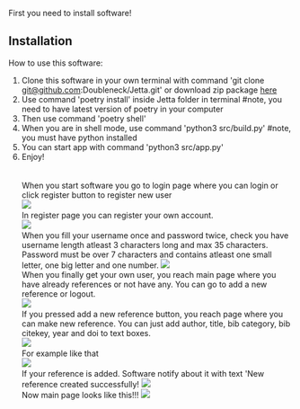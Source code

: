 First you need to install software!

## Installation

How to use this software:

1. Clone this software in your own terminal with command 'git clone git@github.com:Doubleneck/Jetta.git' or download zip package [here](https://github.com/Doubleneck/Jetta/releases/tag/v.0.0.1)
2. Use command 'poetry install' inside Jetta folder in terminal #note, you need to have latest version of poetry in your computer
3. Then use command 'poetry shell'
4. When you are in shell mode, use command 'python3 src/build.py' #note, you must have python installed
5. You can start app with command 'python3 src/app.py'
7. Enjoy!
\
\
\
When you start software you go to login page where you can login or click register button to register new user
\
![](./pictures/Login.png)
\
In register page you can register your own account.
\
![](./pictures/Register.png)
\
When you fill your username once and password twice, check you have username length atleast 3 characters long and max 35 characters.
Password must be over 7 characters and contains atleast one small letter, one big letter and one number.
![](./pictures/Register_filled.png)
\
When you finally get your own user, you reach main page where you have already references or not have any. You can go to add a new reference or logout.
\
![](./pictures/Main_page.png)
\
If you pressed add a new reference button, you reach page where you can make new reference. You can just add author, title, bib category, bib citekey, year and doi to text boxes.
\
![](./pictures/New_reference.png)
\
For example like that
\
![](./pictures/Reference_filled.png)
\
If your reference is added. Software notify about it with text 'New reference created successfully!
![](./pictures/Reference_created_successfully.png)
\
Now main page looks like this!!!
![](./pictures/Reference_in_main.png)
